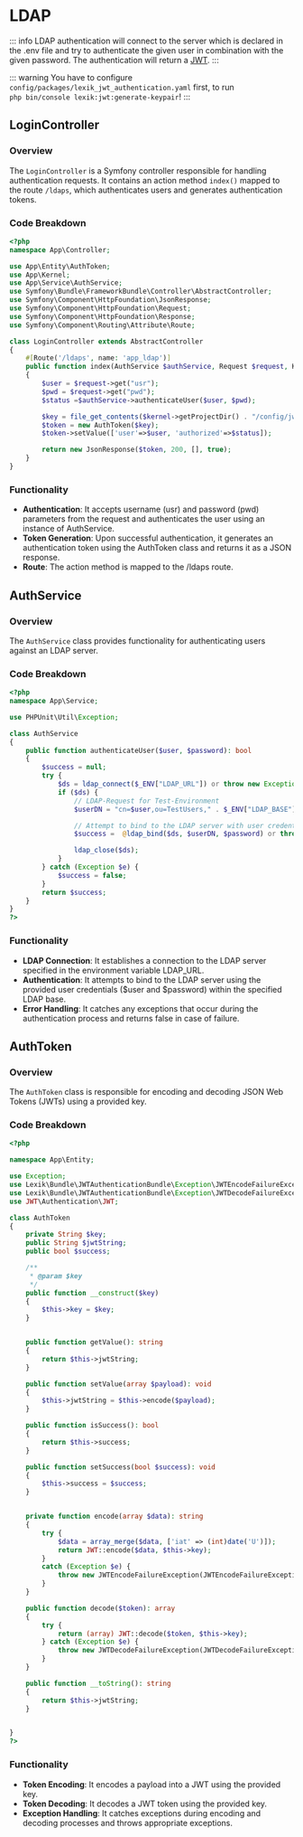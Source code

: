 # LDAP
::: info
LDAP authentication will connect to the server which is declared in the .env file and try
to authenticate the given user in combination with the given password. The authentication will
return a [JWT](https://jwt.io).
:::

::: warning
You have to configure `config/packages/lexik_jwt_authentication.yaml` first, to run<br> `php bin/console lexik:jwt:generate-keypair`!
:::


## LoginController

### Overview
The `LoginController` is a Symfony controller responsible for handling authentication requests. It contains an action
method `index()` mapped to the route `/ldaps`, which authenticates users and generates authentication tokens.

### Code Breakdown
```php
<?php
namespace App\Controller;

use App\Entity\AuthToken;
use App\Kernel;
use App\Service\AuthService;
use Symfony\Bundle\FrameworkBundle\Controller\AbstractController;
use Symfony\Component\HttpFoundation\JsonResponse;
use Symfony\Component\HttpFoundation\Request;
use Symfony\Component\HttpFoundation\Response;
use Symfony\Component\Routing\Attribute\Route;

class LoginController extends AbstractController
{
    #[Route('/ldaps', name: 'app_ldap')]
    public function index(AuthService $authService, Request $request, Kernel $kernel): Response
    {
        $user = $request->get("usr");
        $pwd = $request->get("pwd");
        $status =$authService->authenticateUser($user, $pwd);

        $key = file_get_contents($kernel->getProjectDir() . "/config/jwt/private.pem");
        $token = new AuthToken($key);
        $token->setValue(['user'=>$user, 'authorized'=>$status]);

        return new JsonResponse($token, 200, [], true);
    }
}
```

### Functionality
+ **Authentication**: It accepts username (usr) and password (pwd) parameters from the request and authenticates the user
  using an instance of AuthService.
+ **Token Generation**: Upon successful authentication, it generates an authentication token using the AuthToken class and
  returns it as a JSON response.
+ **Route**: The action method is mapped to the /ldaps route.


## AuthService

### Overview
The `AuthService` class provides functionality for authenticating users against an LDAP server.

### Code Breakdown
```php
<?php
namespace App\Service;

use PHPUnit\Util\Exception;

class AuthService
{
    public function authenticateUser($user, $password): bool
    {
        $success = null;
        try {
            $ds = ldap_connect($_ENV["LDAP_URL"]) or throw new Exception("Could not connect to LDAP server.");
            if ($ds) {
                // LDAP-Request for Test-Environment
                $userDN = "cn=$user,ou=TestUsers," . $_ENV["LDAP_BASE"];

                // Attempt to bind to the LDAP server with user credentials
                $success =  @ldap_bind($ds, $userDN, $password) or throw new Exception("Error trying to bind: " . ldap_error($ds));

                ldap_close($ds);
            }
        } catch (Exception $e) {
            $success = false;
        }
        return $success;
    }
}
?>
```

### Functionality
+ **LDAP Connection**: It establishes a connection to the LDAP server specified in the environment variable LDAP_URL.
+ **Authentication**: It attempts to bind to the LDAP server using the provided user credentials ($user and $password) within the specified LDAP base.
+ **Error Handling**: It catches any exceptions that occur during the authentication process and returns false in case of failure.

## AuthToken

### Overview
The `AuthToken` class is responsible for encoding and decoding JSON Web Tokens (JWTs) using a provided key.

### Code Breakdown
```php
<?php

namespace App\Entity;

use Exception;
use Lexik\Bundle\JWTAuthenticationBundle\Exception\JWTEncodeFailureException;
use Lexik\Bundle\JWTAuthenticationBundle\Exception\JWTDecodeFailureException;
use JWT\Authentication\JWT;

class AuthToken
{
    private String $key;
    public String $jwtString;
    public bool $success;

    /**
     * @param $key
     */
    public function __construct($key)
    {
        $this->key = $key;
    }


    public function getValue(): string
    {
        return $this->jwtString;
    }

    public function setValue(array $payload): void
    {
        $this->jwtString = $this->encode($payload);
    }

    public function isSuccess(): bool
    {
        return $this->success;
    }

    public function setSuccess(bool $success): void
    {
        $this->success = $success;
    }


    private function encode(array $data): string
    {
        try {
            $data = array_merge($data, ['iat' => (int)date('U')]);
            return JWT::encode($data, $this->key);
        }
        catch (Exception $e) {
            throw new JWTEncodeFailureException(JWTEncodeFailureException::INVALID_CONFIG, 'An error occurred while trying to encode the JWT token.', $e);
        }
    }

    public function decode($token): array
    {
        try {
            return (array) JWT::decode($token, $this->key);
        } catch (Exception $e) {
            throw new JWTDecodeFailureException(JWTDecodeFailureException::INVALID_TOKEN, 'Invalid JWT Token', $e);
        }
    }

    public function __toString(): string
    {
        return $this->jwtString;
    }


}
?>
```

### Functionality
+ **Token Encoding**: It encodes a payload into a JWT using the provided key.
+ **Token Decoding**: It decodes a JWT token using the provided key.
+ **Exception Handling**: It catches exceptions during encoding and decoding processes and throws appropriate exceptions.
